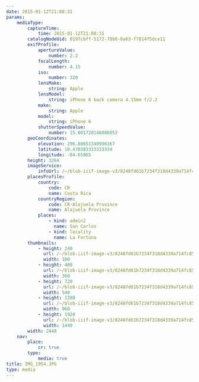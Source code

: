 ```yaml
---
date: 2015-01-12T21:08:31
params:
    mediaType:
        captureTime:
            time: 2015-01-12T21:08:31
        catalogNodeUid: 0197cbff-5172-78b0-8a63-f7814f5dce11
        exifProfile:
            apertureValue:
                number: 2.2
            focalLength:
                number: 4.15
            iso:
                number: 320
            lensMake:
                string: Apple
            lensModel:
                string: iPhone 6 back camera 4.15mm f/2.2
            make:
                string: Apple
            model:
                string: iPhone 6
            shutterSpeedValue:
                number: 15.001728146806053
        geoCoordinates:
            elevation: 296.80651340996167
            latitude: 10.470383333333334
            longitude: -84.65065
        height: 3264
        imageService:
            infoUrl: /~/blob-iiif-image-v3/8248fd61b7234f318d4339a714fc85bc7226af193d39364bc76fb8bff7095cbe/info.json
        placesProfile:
            country:
                code: CR
                name: Costa Rica
            countryRegion:
                code: CR-Alajuela Province
                name: Alajuela Province
            places:
                - kind: admin2
                  name: San Carlos
                - kind: locality
                  name: La Fortuna
        thumbnails:
            - height: 240
              url: /~/blob-iiif-image-v3/8248fd61b7234f318d4339a714fc85bc7226af193d39364bc76fb8bff7095cbe/full/180%2C240/0/default.jpg
              width: 180
            - height: 480
              url: /~/blob-iiif-image-v3/8248fd61b7234f318d4339a714fc85bc7226af193d39364bc76fb8bff7095cbe/full/360%2C480/0/default.jpg
              width: 360
            - height: 720
              url: /~/blob-iiif-image-v3/8248fd61b7234f318d4339a714fc85bc7226af193d39364bc76fb8bff7095cbe/full/540%2C720/0/default.jpg
              width: 540
            - height: 1280
              url: /~/blob-iiif-image-v3/8248fd61b7234f318d4339a714fc85bc7226af193d39364bc76fb8bff7095cbe/full/960%2C1280/0/default.jpg
              width: 960
            - height: 1920
              url: /~/blob-iiif-image-v3/8248fd61b7234f318d4339a714fc85bc7226af193d39364bc76fb8bff7095cbe/full/1440%2C1920/0/default.jpg
              width: 1440
        width: 2448
    nav:
        place:
            cr: true
        type:
            media: true
title: IMG_1954.JPG
type: media
---
```


